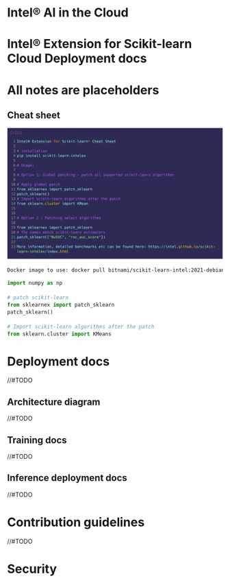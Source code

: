 <h1>Intel&reg; AI in the Cloud</h1>

# Intel® Extension for Scikit-learn Cloud Deployment docs

# All notes are placeholders

## Cheat sheet

![Intel® Extension for Scikit-learn](./images/sklearn-cheatsheet.png "Intel® Extension for Scikit-learn* Cheatsheet")


```bash
Docker image to use: docker pull bitnami/scikit-learn-intel:2021-debian-11
```

```python
import numpy as np

# patch scikit-learn
from sklearnex import patch_sklearn
patch_sklearn()

# Import scikit-learn algorithms after the patch
from sklearn.cluster import KMeans
```

# Deployment docs

//#TODO

## Architecture diagram

//#TODO

## Training docs

//#TODO

## Inference deployment docs


//#TODO

# Contribution guidelines


//#TODO

# Security
